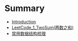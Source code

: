 # Summary

* [Introduction](README.md)
* [LeetCode\_1\_TwoSum\(两数之和\)](chapter1.md)
* [常用数据结构梳理](chang-yong-shu-ju-jie-gou-shu-li.md)

